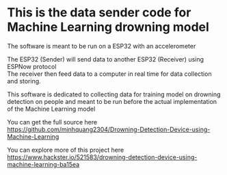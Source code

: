 # This is the data sender code for Machine Learning drowning model

The software is meant to be run on a ESP32 with an accelerometer

The ESP32 (Sender) will send data to another ESP32 (Receiver) using ESPNow protocol  
The receiver then feed data to a computer in real time for data collection and storing.

This software is dedicated to collecting data for training model on drowning detection on people and meant to be run before the actual implementation of the Machine Learning model

You can get the full source here https://github.com/minhquang2304/Drowning-Detection-Device-using-Machine-Learning

You can explore more of this project here https://www.hackster.io/521583/drowning-detection-device-using-machine-learning-ba15ea
